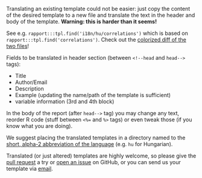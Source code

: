 Translating an existing template could not be easier: just copy the content of the desired template to a new file and translate the text in the header and body of the template. **Warning: this is harder than it seems!**

See e.g. `rapport:::tpl.find('i18n/hu/correlations')` which is based on `rapport:::tpl.find('correlations')`. Check out the [colorized diff of the two files](http://diffchecker.com/5Gg306Io)!

Fields to be translated in header section (between `<!--head` and `head-->` tags):

 * Title
 * Author/Email
 * Description
 * Example (updating the name/path of the template is sufficient)
 * variable information (3rd and 4th block)

In the body of the report (after `head-->` tag) you may change any text, reorder R code (stuff between `<%=` and `%>` tags) or even tweak those (if you know what you are doing).

We suggest placing the translated templates in a directory named to the [short, alpha-2 abbreviation of the language](http://www.loc.gov/standards/iso639-2/php/code_list.php) (e.g. `hu` for Hungarian).

Translated (or just altered) templates are highly welcome, so please give the [pull request](https://github.com/rapporter/rapport/pull/new/master) a try or [open an issue](https://github.com/rapporter/rapport/issues/new) on GitHub, or you can send us your template via [email](mailto:info@rapport-package.info).
